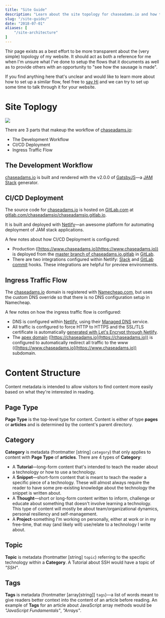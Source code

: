 ```yaml
---
title: "Site Guide"
description: "Learn about the site topology for chaseadams.io and how the content is structured."
slug: "/site-guide/"
date: "2018-07-01"
aliases: [
    "/site-architecture"
]
---
```


Thir page exists as a best effort to be more transparent about the (very simple) topology of my website. It should act as both a reference for me when I'm unsure what I've done to setup the flows that it documents as well as to provide others with an opportunity to "see how the sausage is made".

If you find anything here that's unclear and would like to learn more about how to set up a similar flow, feel free to [say Hi](/contact) and we can try to set up some time to talk through it for your website.

# Site Toplogy

![](/img/chaseadams.io-topology@2x.png)

There are 3 parts that makeup the workflow of [chaseadams.io](https://www.chaseadams.io):

- The Development Workflow
- CI/CD Deployment
- Ingress Traffic Flow

## The Development Workflow

[chaseadams.io](https://www.chaseadams.io) is built and rendered with the v2.0.0 of [GatsbyJS](https://www.gatsbyjs.org/)—a [JAM Stack](https://jamstack.org/) generator.

## CI/CD Deployment

The source code for [chaseadams.io](https://www.chaseadams.io) is hosted on [GitLab.com](https://gitlab.com) at [gitlab.com/chaseadamsio/chaseadamsio.gitlab.io](https://gitlab.com/chaseadamsio/chaseadamsio.gitlab.io).

It is built and deployed with [Netlify](https://www.netlify.com/about/)—an awesome platform for automating deployment of JAM stack applications.

A few notes about how CI/CD Deployment is configured:

- Production ([https://www.chaseadams.io](https://www.chaseadams.io)) is deployed from the [master branch of chaseadams.io.gitlab](https://gitlab.com/chaseadamsio/chaseadamsio.gitlab.io/tree/master) in [GitLab](https://gitlab.com/chaseadamsio/chaseadamsio.gitlab.io).
- There are two integrations configured within Netlify: [Slack](https://www.netlify.com/blog/2016/07/18/shiny-slack-notifications-from-netlify/) and [GitLab commit](https://www.netlify.com/blog/2016/07/13/gitlab-integration-for-netlify/) hooks. These integrations are helpful for preview environments.

## Ingress Traffic Flow

The [chaseadams.io](https://www.chaseadams.io) domain is registered with [Namecheap.com](https://www.namecheap.com), but uses the custom DNS override so that there is no DNS configuration setup in Namecheap.

A few notes on how the ingress traffic flow is configured:

- DNS is configured within [Netlify](https://www.netlify.com/about/), using their [Managed DNS](https://www.netlify.com/docs/dns/) service.
- All traffic is configured to force HTTP to HTTPS and the SSL/TLS certificate is automatically [generated with Let's Encrypt through Netlify](https://www.netlify.com/docs/ssl/). 
- The [apex domain](https://www.netlify.com/blog/2017/02/28/to-www-or-not-www/) ([https://chaseadams.io](https://chaseadams.io)) is configured to automatically redirect all traffic to the www (([https://www.chaseadams.io](https://www.chaseadams.io)) subdomain.

# Content Structure

Content metadata is intended to allow visitors to find content more easily based on what they're interested in reading.

## Page Type 

**Page Type** is the top-level type for content. Content is either of type **pages** or **articles** and is determined by the content's parent directory.

## Category

**Category** is metadata (frontmatter [string] `category`) that only applies to content with **Page Type** of **articles**. There are 4 types of **Category**:

- A **Tutorial**—long-form content that's intended to teach the reader about a technology or how to use a technology.
- A **Snippet**—short-form content that is meant to teach the reader a specific piece of a technology. These will almost always require the reader to have some pre-existing knowledge about the technology the snippet is written about.
- A **Thought**—short or long-form content written to inform, challenge or educate about something that doesn't involve learning a technology. This type of content will mostly be about team/organizational dynamics, personal resiliency and self-management.
- A **Project**-something I'm working on personally, either at work or in my free-time, that may (and likely will) use/relate to a technology I write about.

## Topic

**Topic** is metadata (frontmatter [string] `topic`) referring to the specific technology within a **Category**. A Tutorial about SSH would have a topic of _"SSH"_. 

## Tags

**Tags** is metadata (frontmatter [array[string]] `tags`)—a list of words meant to give readers better context into the content of an article before reading. An example of **Tags** for an article about JavaScript array methods would be _"JavaScript Fundamentals"_, _"Arrays"_.
